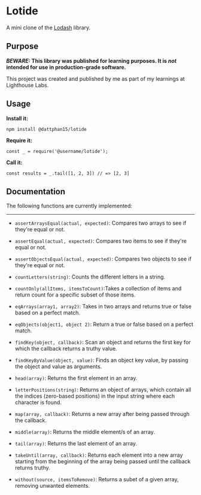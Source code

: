 # Lotide

A mini clone of the [Lodash](https://lodash.com) library.

## Purpose

**_BEWARE:_ This library was published for learning purposes. It is _not_ intended for use in production-grade software.**

This project was created and published by me as part of my learnings at Lighthouse Labs. 

## Usage

**Install it:**

`npm install @dattphan15/lotide`

**Require it:**

`const _ = require('@username/lotide');`

**Call it:**

`const results = _.tail([1, 2, 3]) // => [2, 3]`


## Documentation

The following functions are currently implemented:

***

* `assertArraysEqual(actual, expected)`: Compares two arrays to see if they're equal or not.

* `assertEqual(actual, expected)`: Compares two items to see if they're equal or not.

* `assertObjectsEqual(actual, expected)`: Compares two objects to see if they're equal or not.

* `countLetters(string)`: Counts the different letters in a string.

* `countOnly(allItems, itemsToCount)`:Takes a collection of items and return count for a specific subset of those items.

* `eqArrays(array1, array2)`: Takes in two arrays and returns true or false based on a perfect match.

* `eqObjects(object1, object 2)`: Return a true or false based on a perfect match.

* `findKey(object, callback)`: Scan an object and returns the first key for which the callback returns a truthy value.

* `findKeyByValue(object, value)`: Finds an object key value, by passing the object and value as arguments.

* `head(array)`: Returns the first element in an array.

* `letterPositions(string)`: Returns an object of arrays, which contain all the indices (zero-based positions) in the input string where each character is found.

* `map(array, callback)`: Returns a new array after being passed through the callback.

* `middle(array)`: Returns the middle element/s of an array.

* `tail(array)`: Returns the last element of an array.

* `takeUntil(array, callback)`: Returns each element into a new array starting from the beginning of the array being passed until the callback returns truthy.

* `without(source, itemsToRemove)`: Returns a subet of a given array, removing unwanted elements.
